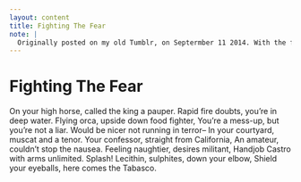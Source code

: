 ```yaml
---
layout: content
title: Fighting The Fear
note: | 
  Originally posted on my old Tumblr, on Septermber 11 2014. With the following backstory: “I wrote this as an experiment with patterns of word breaks and assonance, inspired by reading about that kind of thing in the Theory of Literature course I’m doing online at the moment.  I think the poem’s turned out to be about anxiety."
---
```


# Fighting The Fear

On your high horse, called the king a pauper.
Rapid fire doubts, you’re in deep water.
Flying orca, upside down food fighter,
You’re a mess-up, but you’re not a liar.
Would be nicer not running in terror–
In your courtyard, muscat and a tenor.
Your confessor, straight from California,
An amateur, couldn’t stop the nausea.
Feeling naughtier, desires militant,
Handjob Castro with arms unlimited.
Splash\! Lecithin, sulphites, down your elbow,
Shield your eyeballs, here comes the Tabasco.
